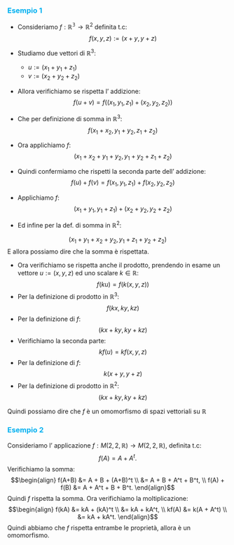 ### <font color="#00b0f0">Esempio 1</font>
- Consideriamo $f:\mathbb{R^3}\to\mathbb{R}^2$ definita t.c:
$$f(x,y,z):=(x+y,y+z)$$
- Studiamo due vettori di $\mathbb{R}^3$:
  - $u:=(x_{1}+y_{1}+z_{1})$
  - $v:=(x_{2}+y_{2}+z_{2})$

- Allora verifichiamo se rispetta l’ addizione:
   $$f(u+v)=f((x_{1},y_{1},z_{1})+(x_{2},y_{2},z_{2}))$$

- Che per definizione di somma in $\mathbb{R}^3$:
$$f(x_{1}+x_{2},y_{1}+y_{2},z_{1}+z_{2})$$
- Ora applichiamo $f$:
$$(x_{1}+x_{2}+y_{1}+y_{2},y_{1}+y_{2}+z_{1}+z_{2})$$
- Quindi confermiamo che rispetti la seconda parte dell’ addizione:
$$f(u)+f(v)=f(x_{1},y_{1},z_{1})+f(x_{2},y_{2},z_{2})$$
- Applichiamo $f$:
$$(x_{1}+y_{1},y_{1}+z_{1})+(x_{2}+y_{2},y_{2}+z_{2})$$
- Ed infine per la def. di somma in $\mathbb{R}^2$:

$$(x_{1}+y_{1}+x_{2}+y_{2},y_{1}+z_{1}+y_{2}+z_{2})$$
E allora possiamo dire che la somma è rispettata.

- Ora verifichiamo se rispetta anche il prodotto, prendendo in esame un vettore $u:=(x,y,z)$ ed uno scalare $k\in\mathbb{R}$:
$$f(ku)=f(k(x,y,z))$$
- Per la definizione di prodotto in $\mathbb{R}^3$:
$$f(kx, ky, kz)$$
- Per la definizione di $f$: 
$$(kx + ky, ky + kz)$$
- Verifichiamo la seconda parte:
$$kf(u) = kf(x, y, z)$$
- Per la definizione di $f$: 
$$k(x + y, y + z)$$
- Per la definizione di prodotto in $\mathbb{R}^2$:
$$(kx + ky, ky + kz)$$

Quindi possiamo dire che $f$ è un omomorfismo di spazi vettoriali su $\mathbb{R}$

### <font color="#00b0f0">Esempio 2</font>
Consideriamo l’ applicazione $f:M(2,2,\mathbb{R})\to M(2,2,\mathbb{R})$, definita t.c:
$$f(A) = A + A^t.$$
Verifichiamo la somma: $$\begin{align}
f(A+B) &= A + B + (A+B)^t \\
&= A + B + A^t + B^t, \\
f(A) + f(B) &= A + A^t + B + B^t.
\end{align}$$
Quindi $f$ rispetta la somma. Ora verifichiamo la moltiplicazione:
$$\begin{align}
f(kA) &= kA + (kA)^t \\
&= kA + kA^t, \\
kf(A) &= k(A + A^t) \\
&= kA + kA^t.
\end{align}$$
Quindi abbiamo che $f$ rispetta entrambe le proprietà, allora è un omomorfismo.

